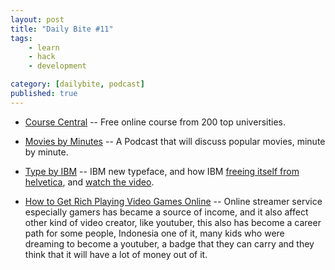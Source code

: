 ```yaml
---
layout: post
title: "Daily Bite #11"
tags: 
    - learn
    - hack
    - development

category: [dailybite, podcast]
published: true
---
```


- [Course Central](https://www.class-central.com/) -- Free online course from 200 top universities.

- [Movies by Minutes](http://moviesbyminutes.com/) -- A Podcast that will discuss popular movies, minute by minute.

- [Type by IBM](https://github.com/IBM/type) -- IBM new typeface, and how IBM [freeing itself from helvetica](https://qz.com/1124664/ibm-plex-with-its-first-ever-custom-corporate-font-ibm-is-freeing-itself-from-the-tyranny-of-helvetica/), and [watch the video](https://www.youtube.com/watch?v=xcs9snQnkJs&amp=&app=desktop).

 - [How to Get Rich Playing Video Games Online](https://www.newyorker.com/magazine/2017/11/20/how-to-get-rich-playing-video-games-online) -- Online streamer service especially gamers has became a source of income, and it also affect other kind of video creator, like youtuber, this also has become a career path for some people, Indonesia one of it, many kids who were dreaming to become a youtuber, a badge that they can carry and they think that it will have a lot of money out of it.